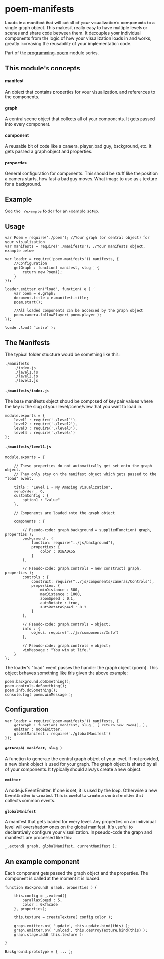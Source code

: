 # poem-manifests

Loads in a manifest that will set all of your visualization's components to a single graph object. This makes it really easy to have multiple levels or scenes and share code between them. It decouples your individual components from the logic of how your visualization loads in and works, greatly increasing the reusability of your implementation code.

Part of the [programming-poem](https://www.npmjs.com/browse/keyword/programming-poem) module series.

## This module's concepts

#### manifest

An object that contains properties for your visualization, and references to the components.

#### graph

A central scene object that collects all of your components. It gets passed into every component.

#### component

A reusable bit of code like a camera, player, bad guy, background, etc. It gets passed a graph object and properties.

####  properties

General configuration for components. This should be stuff like the position a camera starts, how fast a bad guy moves. What image to use as a texture for a background.

## Example

See the `./example` folder for an example setup.

## Usage

	var Poem = require('./poem'); //Your graph (or central object) for your visualization
	var manifests = require('./manifests'); //Your manifests object, example below
	
	var loader = require('poem-manifests')( manifests, {
		//Configuration
		getGraph : function( manifest, slug ) {
			return new Poem();
		}
	});
	
	loader.emitter.on("load", function( e ) {
		var poem = e.graph;
		document.title = e.manifest.title;
		poem.start();
		
		//All loaded components can be accessed by the graph object
		poem.camera.followPlayer( poem.player );
	});
	
	loader.load( "intro" );

## The Manifests

The typical folder structure would be something like this:

	./manifests
		./index.js
		./level1.js
		./level2.js
		./level3.js

#### `./manifests/index.js`

The base manifests object should be composed of key pair values where the key is the slug of your level/scene/view that you want to load in.

	module.exports = {
		level1 : require('./level1'),
		level2 : require('./level2'),
		level3 : require('./level3'),
		level4 : require('./level4')
	};

#### `./manifests/level1.js`

	module.exports = {
		
		// These properties do not automatically get set onto the graph object.
		// They only stay on the manifest object which gets passed to the "load" event.
		
		title : "Level 1 - My Amazing Visualization",
		menuOrder : 0,
		customConfig : {
			option1 : "value"
		},
		
		// Components are loaded onto the graph object
		
		components : {
			
			// Pseudo-code: graph.background = suppliedFunction( graph, properties );
			background : {
				function: require("../js/background"),
				properties: {
					color : 0xBADA55
				}
			},
			
			// Pseudo-code: graph.controls = new construct( graph, properties );
			controls : {
				construct: require("../js/components/cameras/Controls"),
				properties: {
					minDistance : 500,
					maxDistance : 1000,
					zoomSpeed : 0.1,
					autoRotate : true,
					autoRotateSpeed : 0.2
				}
			},
			
			// Pseudo-code: graph.controls = object;
			info : {
				object: require("../js/components/Info")
			},
			
			// Pseudo-code: graph.controls = object;
			winMessage : "You win at life."
		}
	};

The loader's "load" event passes the handler the graph object (poem). This object behaves something like this given the above example:

	poem.background.doSomething();
	poem.controls.doSomething();
	poem.info.doSomething();
	console.log( poem.winMessage );

## Configuration

	var loader = require('poem-manifests')( manifests, {
		getGraph : function( manifest, slug ) {	return new Poem(); },
		emitter : nodeEmitter,
		globalManifest : require('./globalManifest')
	});


#### `getGraph( manifest, slug )`

A function to generate the central graph object of your level. If not provided, a new blank object is used for your graph. The graph object is shared by all of your components. It typically should always create a new object.

#### `emitter`

A node.js EventEmitter. If one is set, it is used by the loop. Otherwise a new EventEmitter is created. This is useful to create a central emitter that collects common events.

#### `globalManifest`

A manifest that gets loaded for every level. Any properties on an individual level will overshadow ones on the global manifest. It's useful to declaratively configure your visualization. In pseudo-code the graph and manifests are processed like this:

	_.extend( graph, globalManifest, currentManifest );

## An example component

Each component gets passed the graph object and the properties. The component is called at the moment it is loaded.

	function Background( graph, properties ) {
		
		this.config = _.extend({
			parallaxSpeed : 5,
			color : 0xfacade
		}, properties);
		
		this.texture = createTexture( config.color );
		
		graph.emitter.on( 'update', this.update.bind(this) );
		graph.emitter.on( 'unload', this.destroyTexture.bind(this) );
		graph.stage.add( this.texture );
		
	}
	
	Background.prototype = { ... };
